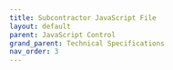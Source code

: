 ```yaml
---
title: Subcontractor JavaScript File
layout: default
parent: JavaScript Control
grand_parent: Technical Specifications
nav_order: 3
---
```


